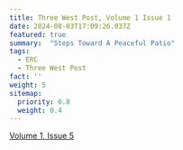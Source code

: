 ```yaml
---
title: Three West Post, Volume 1 Issue 1
date: 2024-08-03T17:09:26.037Z
featured: true
summary:  "Steps Toward A Peaceful Patio"
tags:
  - ERC
  - Three West Post
fact: ''
weight: 5
sitemap:
  priority: 0.8
  weight: 0.4
---
```


[Volume 1, Issue 5](/docs/3W_Post-5.pdf)